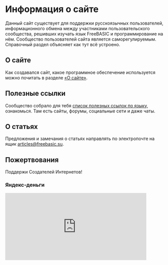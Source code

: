 # Информация о сайте

Данный сайт существует для поддержки русскоязычных пользователей, информационного обмена между участниками пользовательского сообщества, решивших изучать язык FreeBASIC и программирование на нём. Сообщество пользователей сайта является саморегулируемым. Справочный раздел объясняет как тут всё устроено.


## О сайте

Как создавался сайт, какое программное обеспечение используется можно почитать в разделе [«О сайте»](/help/about.htm).


## Полезные ссылки

Сообщество собрало для тебя [список полезных ссылок по языку](/help/links.htm), ознакомься. Там есть сайты, форумы, социальные сети и даже чаты.


## О статьях

Предложения и замечания о статьях направлять по электропочте на ящик [articles@freebasic.su](mailto:articles@freebasic.su).


## Пожертвования

Поддержи Создателей Интернетов!

### Яндекс‐деньги

<iframe src="https://money.yandex.ru/quickpay/shop-widget?writer=seller&amp;targets=%D0%9F%D0%BE%D0%B4%D0%B4%D0%B5%D1%80%D0%B6%D0%BA%D0%B0%20%D1%81%D0%B0%D0%B9%D1%82%D0%B0%20freebasic.su&amp;targets-hint=&amp;default-sum=100&amp;button-text=14&amp;payment-type-choice=on&amp;hint=&amp;successURL=&amp;quickpay=shop&amp;account=410011690783697" width="450" height="214" frameborder="0" allowtransparency="true" scrolling="no"></iframe>
